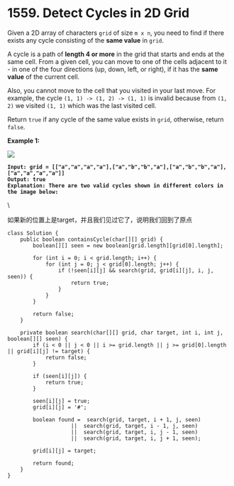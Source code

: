 # 1559. Detect Cycles in 2D Grid

Given a 2D array of characters `grid` of size `m x n`, you need to find if there exists any cycle consisting of the **same value** in `grid`.

A cycle is a path of **length 4 or more** in the grid that starts and ends at the same cell. From a given cell, you can move to one of the cells adjacent to it - in one of the four directions (up, down, left, or right), if it has the **same value** of the current cell.

Also, you cannot move to the cell that you visited in your last move. For example, the cycle `(1, 1) -> (1, 2) -> (1, 1)` is invalid because from `(1, 2)` we visited `(1, 1)` which was the last visited cell.

Return `true` if any cycle of the same value exists in `grid`, otherwise, return `false`.

&#x20;

**Example 1:**

![](https://assets.leetcode.com/uploads/2020/07/15/1.png)

<pre><code><strong>Input: grid = [["a","a","a","a"],["a","b","b","a"],["a","b","b","a"],["a","a","a","a"]]
</strong><strong>Output: true
</strong><strong>Explanation: There are two valid cycles shown in different colors in the image below:
</strong></code></pre>

\


如果新的位置上是target，并且我们见过它了，说明我们回到了原点

```
class Solution {
    public boolean containsCycle(char[][] grid) {
        boolean[][] seen = new boolean[grid.length][grid[0].length];
            
        for (int i = 0; i < grid.length; i++) {
            for (int j = 0; j < grid[0].length; j++) {
                if (!seen[i][j] && search(grid, grid[i][j], i, j, seen)) {
                    return true;
                }
            }
        }
        
        return false;
    }
    
    private boolean search(char[][] grid, char target, int i, int j, boolean[][] seen) {
        if (i < 0 || j < 0 || i >= grid.length || j >= grid[0].length || grid[i][j] != target) {
            return false;
        }
        
        if (seen[i][j]) {
            return true;
        }
        
        seen[i][j] = true;
        grid[i][j] = '#';
        
        boolean found =  search(grid, target, i + 1, j, seen)
                    ||  search(grid, target, i - 1, j, seen)
                    ||  search(grid, target, i, j - 1, seen)
                    ||  search(grid, target, i, j + 1, seen);

        grid[i][j] = target;
        
        return found;
    }
}
```
